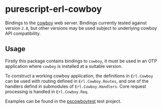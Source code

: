 # purescript-erl-cowboy

Bindings to the [cowboy](https://github.com/ninenines/cowboy) web server. Bindings currently tested against version `2.8`, but other versions may be used subject to underlying cowboy API compatibility.


## Usage

Firstly this package contains bindings to `cowboy`, it must be used in an OTP application where `cowboy` is installed
at a suitable version.

To construct a working cowboy application, the definitions in `Erl.Cowboy` can be used with 
routing defined in `Erl.Cowboy.Routes`, and one of the handlers defind in submodules of
`Erl.Cowboy.Handlers`. Core request processing is handled in `Erl.Cowboy.Req`.

Examples can be found in the [pscowboytest](https://github.com/nwolverson/pscowboytest) test project.
